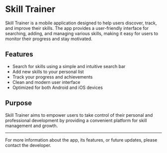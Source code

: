 # Skill Trainer

Skill Trainer is a mobile application designed to help users discover, track, and improve their skills. The app provides a user-friendly interface for searching, adding, and managing various skills, making it easy for users to monitor their progress and stay motivated.

## Features
- Search for skills using a simple and intuitive search bar
- Add new skills to your personal list
- Track your progress and achievements
- Clean and modern user interface
- Optimized for both Android and iOS devices

## Purpose
Skill Trainer aims to empower users to take control of their personal and professional development by providing a convenient platform for skill management and growth.

---

For more information about the app, its features, or future updates, please contact the developer.
